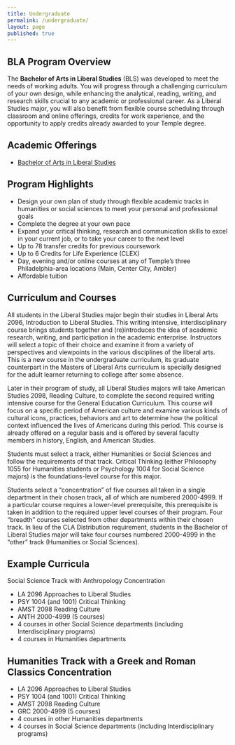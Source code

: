 ```yaml
---
title: Undergraduate
permalink: /undergraduate/
layout: page
published: true
---
```


## BLA Program Overview

The **Bachelor of Arts in Liberal Studies** (BLS) was developed to meet the needs of working adults. You will progress through a challenging curriculum of your own design, while enhancing the analytical, reading, writing, and research skills crucial to any academic or professional career. As a Liberal Studies major, you will also benefit from flexible course scheduling through classroom and online offerings, credits for work experience, and the opportunity to apply credits already awarded to your Temple degree.

## Academic Offerings

- [Bachelor of Arts in Liberal Studies](http://bulletin.temple.edu/undergraduate/liberal-arts/liberal-studies/ba-liberal-studies/)

## Program Highlights

- Design your own plan of study through flexible academic tracks in humanities or social sciences to meet your personal and professional goals 
- Complete the degree at your own pace 
- Expand your critical thinking, research and communication skills to excel in your current job, or to take your career to the next level 
- Up to 78 transfer credits for previous coursework 
- Up to 6 Credits for Life Experience (CLEX) 
- Day, evening and/or online courses at any of Temple’s three Philadelphia-area locations (Main, Center City, Ambler) 
- Affordable tuition

## Curriculum and Courses

All students in the Liberal Studies major begin their studies in Liberal Arts 2096, Introduction to Liberal Studies. This writing intensive, interdisciplinary course brings students together and (re)introduces the idea of academic research, writing, and participation in the academic enterprise. Instructors will select a topic of their choice and examine it from a variety of perspectives and viewpoints in the various disciplines of the liberal arts. This is a new course in the undergraduate curriculum, its graduate counterpart in the Masters of Liberal Arts curriculum is specially designed for the adult learner returning to college after some absence.

Later in their program of study, all Liberal Studies majors will take American Studies 2098, Reading Culture, to complete the second required writing intensive course for the General Education Curriculum. This course will focus on a specific period of American culture and examine various kinds of cultural icons, practices, behaviors and art to determine how the political context influenced the lives of Americans during this period. This course is already offered on a regular basis and is offered by several faculty members in history, English, and American Studies.

Students must select a track, either Humanities or Social Sciences and follow the requirements of that track. Critical Thinking (either Philosophy 1055 for Humanities students or Psychology 1004 for Social Science majors) is the foundations-level course for this major.

Students select a “concentration” of five courses all taken in a single department in their chosen track, all of which are numbered 2000-4999. If a particular course requires a lower-level prerequisite, this prerequisite is taken in addition to the required upper level courses of their program. Four “breadth” courses selected from other departments within their chosen track. In lieu of the CLA Distribution requirement, students in the Bachelor of Liberal Studies major will take four courses numbered 2000-4999 in the “other” track (Humanities or Social Sciences).

## Example Curricula

Social Science Track with Anthropology Concentration

- LA 2096 Approaches to Liberal Studies
- PSY 1004 (and 1001) Critical Thinking
- AMST 2098 Reading Culture
- ANTH 2000-4999 (5 courses)
- 4 courses in other Social Science departments (including Interdisciplinary programs)
- 4 courses in Humanities departments

## Humanities Track with a Greek and Roman Classics Concentration

- LA 2096 Approaches to Liberal Studies
- PSY 1004 (and 1001) Critical Thinking
- AMST 2098 Reading Culture
- GRC 2000-4999 (5 courses)
- 4 courses in other Humanities  departments
- 4 courses in Social Science departments (including Interdisciplinary programs)
